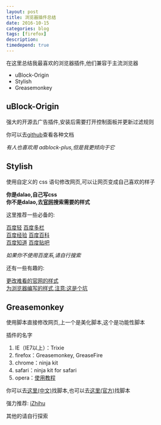 ```yaml
---
layout: post
title: 浏览器插件总结
date: 2016-10-15
categories: blog
tags: [firefox]
description: 
timedepend: true
---
```

在这里总结我最喜欢的浏览器插件,他们兼容于主流浏览器  

- uBlock-Origin  
- Stylish  
- Greasemonkey  

## uBlock-Origin  

强大的开源去广告插件,安装后需要打开控制面板并更新过滤规则  

你可以去[github](https://github.com/gorhill/uBlock)查看各种文档  

*有人也喜欢用 adblock-plus,但是我更倾向于它*  

## Stylish  

使用自定义的 css 语句修改网页,可以让网页变成自己喜欢的样子  

**你是dalao,自己写css**  
**你不是dalao,去[官网](https://userstyles.org)搜索需要的样式**  

这里推荐一些必备的:  

[百度轻](https://userstyles.org/styles/123858/baidu-lite) [百度多栏](https://userstyles.org/styles/127217/theme)  	
[百度经验](https://userstyles.org/styles/132605/theme) [百度百科](https://userstyles.org/styles/130739/theme)  
[百度知道](https://userstyles.org/styles/130901/theme) [百度贴吧](https://userstyles.org/styles/124770/tieba-maverick)  

*如果你不使用百度系,请自行搜索*  

还有一些有趣的:  

[更改难看的官网的样式](https://userstyles.org/styles/browse?category=userstyles.org)  
[为浏览器编写的样式,注意:这是个坑](https://userstyles.org/styles/browse?category=userstyles.org)  

## Greasemonkey  

使用脚本直接修改网页,上一个是美化脚本,这个是功能性脚本  

插件的名字  

1. IE（IE7以上）：Trixie  
2. firefox：Greasemonkey, GreaseFire  
3. chrome：ninja kit  
4. safari：ninja kit for safari  
5. opera：[使用教程](http://lifehacker.com/5366147/make-greasemonkey-scripts-work-in-opera)  

你可以去[这里(中文)](https://greasyfork.org/zh-CN/)找脚本,也可以去[这里(官方)](http://userstyles.org/)找脚本  

强力推荐: [iZhihu](https://greasyfork.org/zh-CN/scripts/350-izhihu)  

其他的请自行探索  
